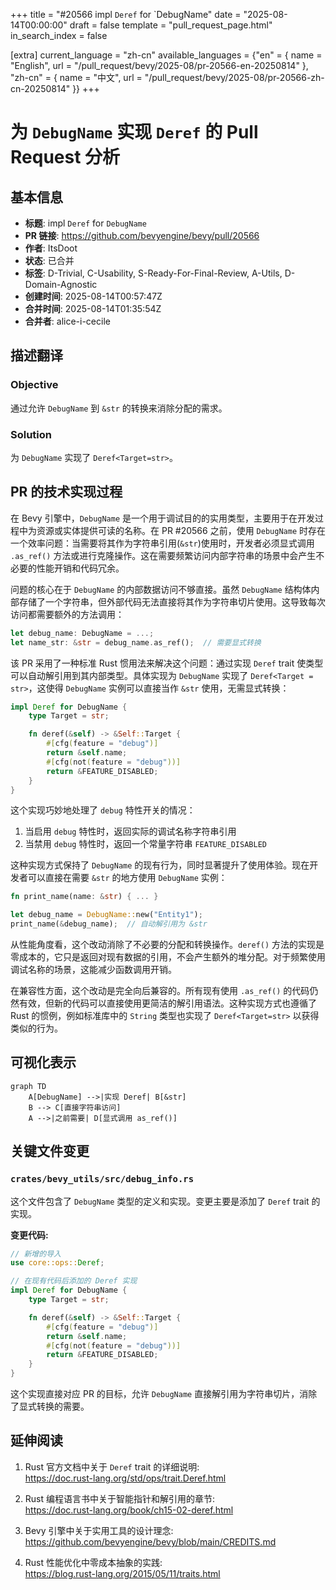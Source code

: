 +++
title = "#20566 impl `Deref` for `DebugName"
date = "2025-08-14T00:00:00"
draft = false
template = "pull_request_page.html"
in_search_index = false

[extra]
current_language = "zh-cn"
available_languages = {"en" = { name = "English", url = "/pull_request/bevy/2025-08/pr-20566-en-20250814" }, "zh-cn" = { name = "中文", url = "/pull_request/bevy/2025-08/pr-20566-zh-cn-20250814" }}
+++

# 为 `DebugName` 实现 `Deref` 的 Pull Request 分析

## 基本信息
- **标题**: impl `Deref` for `DebugName`
- **PR 链接**: https://github.com/bevyengine/bevy/pull/20566
- **作者**: ItsDoot
- **状态**: 已合并
- **标签**: D-Trivial, C-Usability, S-Ready-For-Final-Review, A-Utils, D-Domain-Agnostic
- **创建时间**: 2025-08-14T00:57:47Z
- **合并时间**: 2025-08-14T01:35:54Z
- **合并者**: alice-i-cecile

## 描述翻译
### Objective
通过允许 `DebugName` 到 `&str` 的转换来消除分配的需求。

### Solution
为 `DebugName` 实现了 `Deref<Target=str>`。

## PR 的技术实现过程

在 Bevy 引擎中，`DebugName` 是一个用于调试目的的实用类型，主要用于在开发过程中为资源或实体提供可读的名称。在 PR #20566 之前，使用 `DebugName` 时存在一个效率问题：当需要将其作为字符串引用(`&str`)使用时，开发者必须显式调用 `.as_ref()` 方法或进行克隆操作。这在需要频繁访问内部字符串的场景中会产生不必要的性能开销和代码冗余。

问题的核心在于 `DebugName` 的内部数据访问不够直接。虽然 `DebugName` 结构体内部存储了一个字符串，但外部代码无法直接将其作为字符串切片使用。这导致每次访问都需要额外的方法调用：
```rust
let debug_name: DebugName = ...;
let name_str: &str = debug_name.as_ref();  // 需要显式转换
```

该 PR 采用了一种标准 Rust 惯用法来解决这个问题：通过实现 `Deref` trait 使类型可以自动解引用到其内部类型。具体实现为 `DebugName` 实现了 `Deref<Target = str>`，这使得 `DebugName` 实例可以直接当作 `&str` 使用，无需显式转换：
```rust
impl Deref for DebugName {
    type Target = str;

    fn deref(&self) -> &Self::Target {
        #[cfg(feature = "debug")]
        return &self.name;
        #[cfg(not(feature = "debug"))]
        return &FEATURE_DISABLED;
    }
}
```

这个实现巧妙地处理了 `debug` 特性开关的情况：
1. 当启用 `debug` 特性时，返回实际的调试名称字符串引用
2. 当禁用 `debug` 特性时，返回一个常量字符串 `FEATURE_DISABLED`

这种实现方式保持了 `DebugName` 的现有行为，同时显著提升了使用体验。现在开发者可以直接在需要 `&str` 的地方使用 `DebugName` 实例：
```rust
fn print_name(name: &str) { ... }

let debug_name = DebugName::new("Entity1");
print_name(&debug_name);  // 自动解引用为 &str
```

从性能角度看，这个改动消除了不必要的分配和转换操作。`deref()` 方法的实现是零成本的，它只是返回对现有数据的引用，不会产生额外的堆分配。对于频繁使用调试名称的场景，这能减少函数调用开销。

在兼容性方面，这个改动是完全向后兼容的。所有现有使用 `.as_ref()` 的代码仍然有效，但新的代码可以直接使用更简洁的解引用语法。这种实现方式也遵循了 Rust 的惯例，例如标准库中的 `String` 类型也实现了 `Deref<Target=str>` 以获得类似的行为。

## 可视化表示

```mermaid
graph TD
    A[DebugName] -->|实现 Deref| B[&str]
    B --> C[直接字符串访问]
    A -->|之前需要| D[显式调用 as_ref()]
```

## 关键文件变更

### `crates/bevy_utils/src/debug_info.rs`
这个文件包含了 `DebugName` 类型的定义和实现。变更主要是添加了 `Deref` trait 的实现。

**变更代码:**
```rust
// 新增的导入
use core::ops::Deref;

// 在现有代码后添加的 Deref 实现
impl Deref for DebugName {
    type Target = str;

    fn deref(&self) -> &Self::Target {
        #[cfg(feature = "debug")]
        return &self.name;
        #[cfg(not(feature = "debug"))]
        return &FEATURE_DISABLED;
    }
}
```

这个实现直接对应 PR 的目标，允许 `DebugName` 直接解引用为字符串切片，消除了显式转换的需要。

## 延伸阅读

1. Rust 官方文档中关于 `Deref` trait 的详细说明:  
   https://doc.rust-lang.org/std/ops/trait.Deref.html
   
2. Rust 编程语言书中关于智能指针和解引用的章节:  
   https://doc.rust-lang.org/book/ch15-02-deref.html
   
3. Bevy 引擎中关于实用工具的设计理念:  
   https://github.com/bevyengine/bevy/blob/main/CREDITS.md

4. Rust 性能优化中零成本抽象的实践:  
   https://blog.rust-lang.org/2015/05/11/traits.html